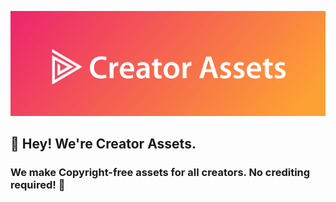 [![Creator Assets GitHub Banner](banner.png)](https://youtube.com/creatorassets)
## 👋 Hey! We're Creator Assets.
### We make Copyright-free assets for all creators. No crediting required! 🙂
